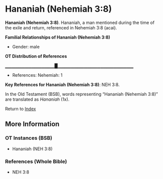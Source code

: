 # Hananiah (Nehemiah 3:8)
**Hananiah (Nehemiah 3:8)**. 
Hananiah, a man mentioned during the time of the exile and return, referenced in Nehemiah 3:8 (acai). 




**Familial Relationships of Hananiah (Nehemiah 3:8)**


* Gender: male


**OT Distribution of References**

▁▁▁▁▁▁▁▁▁▁▁▁▁▁▁█▁▁▁▁▁▁▁▁▁▁▁▁▁▁▁▁▁▁▁▁▁▁▁
* References: Nehemiah: 1



**Key References for Hananiah (Nehemiah 3:8)**: 
NEH 3:8. 


In the Old Testament (BSB), words representing “Hananiah (Nehemiah 3:8)” are translated as 
*Hananiah* (1x). 




Return to [Index](00-Index.md)

## More Information

### OT Instances (BSB)

* Hananiah (NEH 3:8)



### References (Whole Bible)

* NEH 3:8



